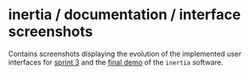 # inertia / documentation / interface screenshots

Contains screenshots displaying the evolution of the implemented user interfaces for [sprint 3](https://github.com/omariosc/inertia/tree/main/documentation/interface%20screenshots/sprint-3) and the [final demo](https://github.com/omariosc/inertia/tree/main/documentation/interface%20screenshots/final-demo) of the `inertia` software.
